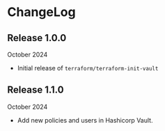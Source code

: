 # ChangeLog

## Release 1.0.0

October 2024

- Initial release of `terraform/terraform-init-vault`

## Release 1.1.0

October 2024

- Add new policies and users in Hashicorp Vault.
